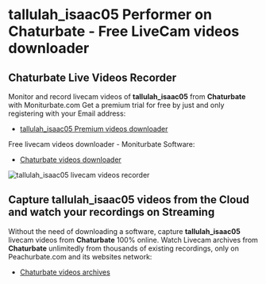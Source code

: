 # tallulah_isaac05 Performer on Chaturbate - Free LiveCam videos downloader

## Chaturbate Live Videos Recorder

Monitor and record livecam videos of **tallulah_isaac05** from **Chaturbate** with Moniturbate.com
Get a premium trial for free by just and only registering with your Email address:
* [tallulah_isaac05 Premium videos downloader](https://moniturbate.com/request-demo-licence-key.html)

Free livecam videos downloader - Moniturbate Software:
* [Chaturbate videos downloader](https://moniturbate.com/moniturbate-download-software.html)

![tallulah_isaac05 livecam videos recorder](https://peachurnet.com/templates/moniturbate-software.png)


## Capture tallulah_isaac05 videos from the Cloud and watch your recordings on Streaming

Without the need of downloading a software, capture **tallulah_isaac05** livecam videos from **Chaturbate** 100% online.
Watch Livecam archives from **Chaturbate** unlimitedly from thousands of existing recordings, only on Peachurbate.com and its websites network:
* [Chaturbate videos archives](https://peachurnet.com/)